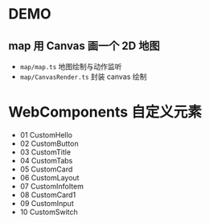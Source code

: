 # DEMO

## map 用 Canvas 画一个 2D 地图

- `map/map.ts` 地图绘制与动作监听
- `map/CanvasRender.ts` 封装 canvas 绘制

# WebComponents 自定义元素

- 01 CustomHello
- 02 CustomButton
- 03 CustomTitle
- 04 CustomTabs
- 05 CustomCard
- 06 CustomLayout
- 07 CustomInfoItem
- 08 CustomCard1
- 09 CustomInput
- 10 CustomSwitch
